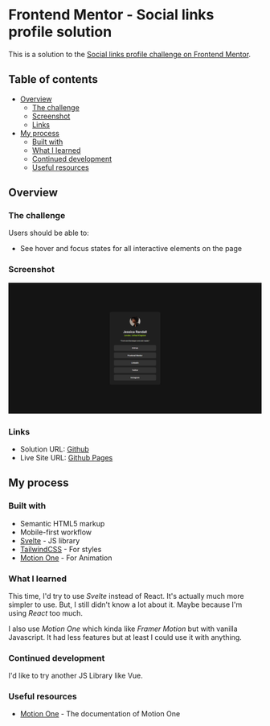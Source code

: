 # Frontend Mentor - Social links profile solution

This is a solution to the [Social links profile challenge on Frontend Mentor](https://www.frontendmentor.io/challenges/social-links-profile-UG32l9m6dQ).

## Table of contents

- [Overview](#overview)
  - [The challenge](#the-challenge)
  - [Screenshot](#screenshot)
  - [Links](#links)
- [My process](#my-process)
  - [Built with](#built-with)
  - [What I learned](#what-i-learned)
  - [Continued development](#continued-development)
  - [Useful resources](#useful-resources)

## Overview

### The challenge

Users should be able to:

- See hover and focus states for all interactive elements on the page

### Screenshot

![](./screenshot.png)

### Links

- Solution URL: [Github](https://github.com/Nipaaaa1/social-links-profile/)
- Live Site URL: [Github Pages](https://nipaaaa1.github.io/social-links-profile/)

## My process

### Built with

- Semantic HTML5 markup
- Mobile-first workflow
- [Svelte](https://svelte.dev/) - JS library
- [TailwindCSS](https://tailwindcss.com/) - For styles
- [Motion One](https://motion.dev/) - For Animation


### What I learned

This time, I'd try to use *Svelte* instead of React. It's actually much more simpler to use. But, I still didn't know a lot about it. Maybe because I'm using *React* too much.

I also use *Motion One* which kinda like *Framer Motion* but with vanilla Javascript. It had less features but at least I could use it with anything.

### Continued development

I'd like to try another JS Library like Vue.

### Useful resources

- [Motion One](https://motion.dev/) - The documentation of Motion One
